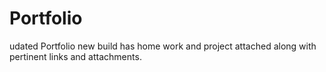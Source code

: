 # Portfolio

udated Portfolio new build has home work and project attached along with pertinent links and attachments.